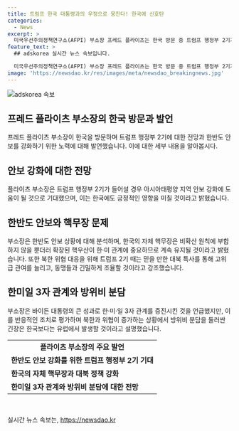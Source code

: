 ```yaml
---
title: 트럼프 한국 대통령과의 우정으로 뭉친다! 한국에 신호탄
categories:
  - News
excerpt: >
  미국우선주의정책연구소(AFPI) 부소장 프레드 플라이츠는 한국 방문 중 트럼프 행정부 2기가 아시아태평양 지역 안보 강화에 도움이 될 것이며, 한국과 미국의 관계는 강화될 것이라고 전망했다. 또한, 트럼프 전 대통령의 귀환은 세계 안보에 긍정적인 변화를 가져올 것으로 예상되며, 한·미·일 공조가 강화될 것이라고 강조했다. 이에 따라 방위비 협상은 두 나라 간에 계속될 것으로 보이며, 관계가 유럽과는 다를 것이라고 전망했다.
feature_text: >
  ## adskorea 실시간 뉴스 속보입니다.

  미국우선주의정책연구소(AFPI) 부소장 프레드 플라이츠는 한국 방문 중 트럼프 행정부 2기가 아시아태평양 지역 안보 강화에 도움이 될 것이며, 한국과 미국의 관계는 강화될 것이라고 전망했다. 또한, 트럼프 전 대통령의 귀환은 세계 안보에 긍정적인 변화를 가져올 것으로 예상되며, 한·미·일 공조가 강화될 것이라고 강조했다. 이에 따라 방위비 협상은 두 나라 간에 계속될 것으로 보이며, 관계가 유럽과는 다를 것이라고 전망했다.
image: 'https://newsdao.kr/res/images/meta/newsdao_breakingnews.jpg'
---
```


<p><img src="https://newsdao.kr/res/images/meta/newsdao_breakingnews.jpg" alt="adskorea 속보" /></p>

<h2 data-ke-size="size26">프레드 플라이츠 부소장의 한국 방문과 발언</h2>

<p data-ke-size="size16">프레드 플라이츠 부소장이 한국을 방문하며 트럼프 행정부 2기에 대한 전망과 한반도 안보를 강화하기 위한 노력에 대해 발언했습니다. 이에 대한 세부 내용을 알아봅시다.</p>

<h2 data-ke-size="size24">안보 강화에 대한 전망</h2>

<p data-ke-size="size16">플라이츠 부소장은 트럼프 행정부 2기가 들어설 경우 아시아태평양 지역 안보 강화에 도움이 될 것으로 기대했으며, 이는 한국에도 긍정적인 영향을 미칠 것이라고 밝혔습니다.</p>

<h2 data-ke-size="size24">한반도 안보와 핵무장 문제</h2>

<p data-ke-size="size16">부소장은 한반도 안보 상황에 대해 분석하며, 한국의 자체 핵무장은 비확산 원칙에 부합하지 않을 뿐더러 확장된 핵우산이 한·미 관계에 중요하므로 계속 유지될 것이라고 밝혔습니다. 또한 북한 위협 대응을 위해 트럼프 2기 때는 믿을 만한 대북 특사를 통해 고위급 관여를 늘리고, 동맹들과 긴밀하게 조율할 것이라고 강조했습니다.</p>

<h2 data-ke-size="size24">한미일 3자 관계와 방위비 분담</h2>

<p data-ke-size="size16">부소장은 바이든 대통령의 큰 성과로 한·미·일 3자 관계를 증진시킨 것을 언급했지만, 이를 반응적인 조치로 평가하며 북한과 위협이 증가하는 상황에서 방위비 분담을 둘러싼 긴장은 한국보다는 유럽에서 발생할 것이라고 설명했습니다. </p>

<table>
  <tr>
    <td style="text-align: center; height: 17px;"><b>플라이츠 부소장의 주요 발언</b></td>
  </tr>
  <tr>
    <td><b>한반도 안보 강화를 위한 트럼프 행정부 2기 기대</b></td>
  </tr>
  <tr>
    <td><b>한국의 자체 핵무장과 대북 정책 강화</b></td>
  </tr>
  <tr>
    <td><b>한미일 3자 관계와 방위비 분담에 대한 전망</b></td>
  </tr>
</table>

<p data-ke-size="size16">&nbsp;</p>
실시간 뉴스 속보는, <a href="https://newsdao.kr" rel="dofollow">https://newsdao.kr</a>


